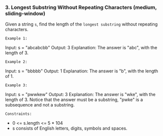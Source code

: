### 3. Longest Substring Without Repeating Characters (medium, sliding-window)

Given a string `s`, find the length of the `longest substring` without repeating characters.

`Example 1:`

Input: s = "abcabcbb"
Output: 3
Explanation: The answer is "abc", with the length of 3.

`Example 2:`

Input: s = "bbbbb"
Output: 1
Explanation: The answer is "b", with the length of 1.

`Example 3:`

Input: s = "pwwkew"
Output: 3
Explanation: The answer is "wke", with the length of 3.
Notice that the answer must be a substring, "pwke" is a subsequence and not a substring.

`Constraints:`

- 0 <= s.length <= 5 \* 104
- s consists of English letters, digits, symbols and spaces.
